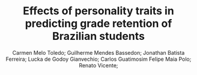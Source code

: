 ---
paperId: 20
author: Carmen Melo Toledo; Guilherme Mendes Bassedon; Jonathan Batista Ferreira; Lucka de Godoy Gianvechio; Carlos Guatimosim Felipe Maia Polo; Renato Vicente;
title: Effects of personality traits in predicting grade retention of Brazilian students
pdf: paper_20.pdf
poster: poster_20.png
pitch: https://slideslive.com/38962867/effects-of-personality-traits-in-predicting-grade-retention-of-brazilian-students?ref=account-folder-87716-folders
type: Oral
topic: machine learning
category: Extended Abstract
link: --
conference: icml
year: 2021
tags: icml-2021
---